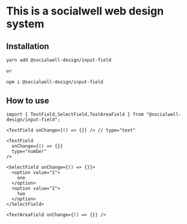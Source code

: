 # This is a socialwell web design system

## Installation

```bash
yarn add @socialwell-design/input-field

or

npm i @socialwell-design/input-field
```

## How to use

```JSX
import { TextField,SelectField,TextAreaField } from "@socialwell-design/input-field";

<TextField onChange={() => {}} /> // type="text"

<TextField
  onChange={() => {}}
  type="number"
/>

<SelectField onChange={() => {}}>
  <option value="1">
    one
  </option>
  <option value="2">
    two
  </option>
</SelectField>

<TextAreaField onChange={() => {}} />

```
